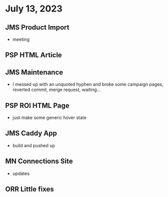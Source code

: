 # July 13, 2023

## JMS Product Import
- meeting

## PSP HTML Article

## JMS Maintenance
- I messed up with an unquoted hyphen and broke some campaign pages, reverted commit, merge request, waiting...

## PSP ROI HTML Page
- just make some generic hover state

## JMS Caddy App
- build and pushed up

## MN Connections Site
- updates

## ORR Little fixes
